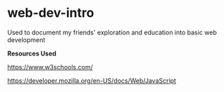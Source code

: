 # web-dev-intro
Used to document my friends' exploration and education into basic web development


**Resources Used**

https://www.w3schools.com/

https://developer.mozilla.org/en-US/docs/Web/JavaScript
